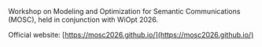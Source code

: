 Workshop on Modeling and Optimization for Semantic Communications (MOSC), held in conjunction with WiOpt 2026.

Official website: [https://mosc2026.github.io/](https://mosc2026.github.io/)
